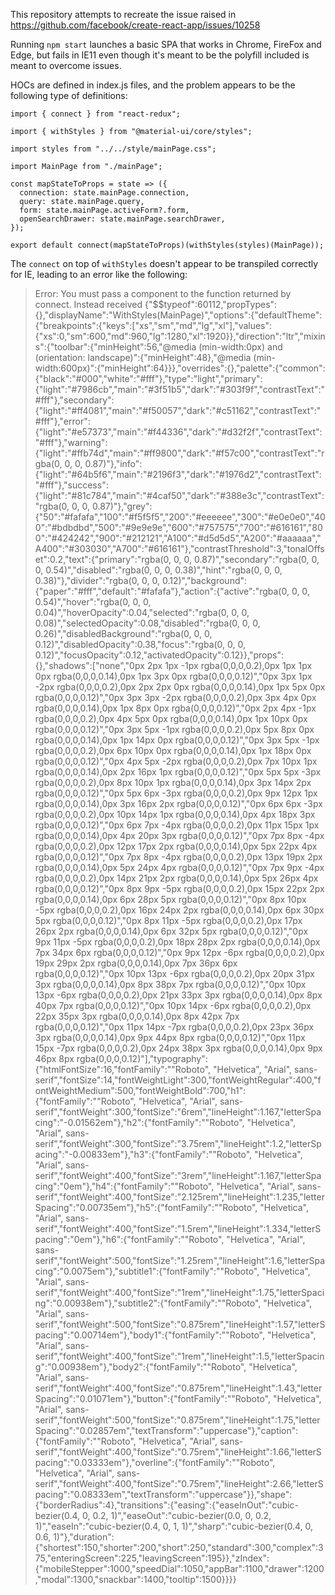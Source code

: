 This repository attempts to recreate the issue raised in https://github.com/facebook/create-react-app/issues/10258

Running `npm start` launches a basic SPA that works in Chrome, FireFox and Edge, but fails in IE11 even though it's meant to be the polyfill included is meant to overcome issues.

HOCs are defined in index.js files, and the problem appears to be the following type of definitions:
```
import { connect } from "react-redux";

import { withStyles } from "@material-ui/core/styles";

import styles from "../../style/mainPage.css";

import MainPage from "./mainPage";

const mapStateToProps = state => ({
  connection: state.mainPage.connection,
  query: state.mainPage.query,
  form: state.mainPage.activeForm?.form,
  openSearchDrawer: state.mainPage.searchDrawer,
});

export default connect(mapStateToProps)(withStyles(styles)(MainPage));

```

The `connect` on top of `withStyles` doesn't appear to be transpiled correctly for IE, leading to an error like the following:
> Error: You must pass a component to the function returned by connect. Instead received {"$$typeof":60112,"propTypes":{},"displayName":"WithStyles(MainPage)","options":{"defaultTheme":{"breakpoints":{"keys":["xs","sm","md","lg","xl"],"values":{"xs":0,"sm":600,"md":960,"lg":1280,"xl":1920}},"direction":"ltr","mixins":{"toolbar":{"minHeight":56,"@media (min-width:0px) and (orientation: landscape)":{"minHeight":48},"@media (min-width:600px)":{"minHeight":64}}},"overrides":{},"palette":{"common":{"black":"#000","white":"#fff"},"type":"light","primary":{"light":"#7986cb","main":"#3f51b5","dark":"#303f9f","contrastText":"#fff"},"secondary":{"light":"#ff4081","main":"#f50057","dark":"#c51162","contrastText":"#fff"},"error":{"light":"#e57373","main":"#f44336","dark":"#d32f2f","contrastText":"#fff"},"warning":{"light":"#ffb74d","main":"#ff9800","dark":"#f57c00","contrastText":"rgba(0, 0, 0, 0.87)"},"info":{"light":"#64b5f6","main":"#2196f3","dark":"#1976d2","contrastText":"#fff"},"success":{"light":"#81c784","main":"#4caf50","dark":"#388e3c","contrastText":"rgba(0, 0, 0, 0.87)"},"grey":{"50":"#fafafa","100":"#f5f5f5","200":"#eeeeee","300":"#e0e0e0","400":"#bdbdbd","500":"#9e9e9e","600":"#757575","700":"#616161","800":"#424242","900":"#212121","A100":"#d5d5d5","A200":"#aaaaaa","A400":"#303030","A700":"#616161"},"contrastThreshold":3,"tonalOffset":0.2,"text":{"primary":"rgba(0, 0, 0, 0.87)","secondary":"rgba(0, 0, 0, 0.54)","disabled":"rgba(0, 0, 0, 0.38)","hint":"rgba(0, 0, 0, 0.38)"},"divider":"rgba(0, 0, 0, 0.12)","background":{"paper":"#fff","default":"#fafafa"},"action":{"active":"rgba(0, 0, 0, 0.54)","hover":"rgba(0, 0, 0, 0.04)","hoverOpacity":0.04,"selected":"rgba(0, 0, 0, 0.08)","selectedOpacity":0.08,"disabled":"rgba(0, 0, 0, 0.26)","disabledBackground":"rgba(0, 0, 0, 0.12)","disabledOpacity":0.38,"focus":"rgba(0, 0, 0, 0.12)","focusOpacity":0.12,"activatedOpacity":0.12}},"props":{},"shadows":["none","0px 2px 1px -1px rgba(0,0,0,0.2),0px 1px 1px 0px rgba(0,0,0,0.14),0px 1px 3px 0px rgba(0,0,0,0.12)","0px 3px 1px -2px rgba(0,0,0,0.2),0px 2px 2px 0px rgba(0,0,0,0.14),0px 1px 5px 0px rgba(0,0,0,0.12)","0px 3px 3px -2px rgba(0,0,0,0.2),0px 3px 4px 0px rgba(0,0,0,0.14),0px 1px 8px 0px rgba(0,0,0,0.12)","0px 2px 4px -1px rgba(0,0,0,0.2),0px 4px 5px 0px rgba(0,0,0,0.14),0px 1px 10px 0px rgba(0,0,0,0.12)","0px 3px 5px -1px rgba(0,0,0,0.2),0px 5px 8px 0px rgba(0,0,0,0.14),0px 1px 14px 0px rgba(0,0,0,0.12)","0px 3px 5px -1px rgba(0,0,0,0.2),0px 6px 10px 0px rgba(0,0,0,0.14),0px 1px 18px 0px rgba(0,0,0,0.12)","0px 4px 5px -2px rgba(0,0,0,0.2),0px 7px 10px 1px rgba(0,0,0,0.14),0px 2px 16px 1px rgba(0,0,0,0.12)","0px 5px 5px -3px rgba(0,0,0,0.2),0px 8px 10px 1px rgba(0,0,0,0.14),0px 3px 14px 2px rgba(0,0,0,0.12)","0px 5px 6px -3px rgba(0,0,0,0.2),0px 9px 12px 1px rgba(0,0,0,0.14),0px 3px 16px 2px rgba(0,0,0,0.12)","0px 6px 6px -3px rgba(0,0,0,0.2),0px 10px 14px 1px rgba(0,0,0,0.14),0px 4px 18px 3px rgba(0,0,0,0.12)","0px 6px 7px -4px rgba(0,0,0,0.2),0px 11px 15px 1px rgba(0,0,0,0.14),0px 4px 20px 3px rgba(0,0,0,0.12)","0px 7px 8px -4px rgba(0,0,0,0.2),0px 12px 17px 2px rgba(0,0,0,0.14),0px 5px 22px 4px rgba(0,0,0,0.12)","0px 7px 8px -4px rgba(0,0,0,0.2),0px 13px 19px 2px rgba(0,0,0,0.14),0px 5px 24px 4px rgba(0,0,0,0.12)","0px 7px 9px -4px rgba(0,0,0,0.2),0px 14px 21px 2px rgba(0,0,0,0.14),0px 5px 26px 4px rgba(0,0,0,0.12)","0px 8px 9px -5px rgba(0,0,0,0.2),0px 15px 22px 2px rgba(0,0,0,0.14),0px 6px 28px 5px rgba(0,0,0,0.12)","0px 8px 10px -5px rgba(0,0,0,0.2),0px 16px 24px 2px rgba(0,0,0,0.14),0px 6px 30px 5px rgba(0,0,0,0.12)","0px 8px 11px -5px rgba(0,0,0,0.2),0px 17px 26px 2px rgba(0,0,0,0.14),0px 6px 32px 5px rgba(0,0,0,0.12)","0px 9px 11px -5px rgba(0,0,0,0.2),0px 18px 28px 2px rgba(0,0,0,0.14),0px 7px 34px 6px rgba(0,0,0,0.12)","0px 9px 12px -6px rgba(0,0,0,0.2),0px 19px 29px 2px rgba(0,0,0,0.14),0px 7px 36px 6px rgba(0,0,0,0.12)","0px 10px 13px -6px rgba(0,0,0,0.2),0px 20px 31px 3px rgba(0,0,0,0.14),0px 8px 38px 7px rgba(0,0,0,0.12)","0px 10px 13px -6px rgba(0,0,0,0.2),0px 21px 33px 3px rgba(0,0,0,0.14),0px 8px 40px 7px rgba(0,0,0,0.12)","0px 10px 14px -6px rgba(0,0,0,0.2),0px 22px 35px 3px rgba(0,0,0,0.14),0px 8px 42px 7px rgba(0,0,0,0.12)","0px 11px 14px -7px rgba(0,0,0,0.2),0px 23px 36px 3px rgba(0,0,0,0.14),0px 9px 44px 8px rgba(0,0,0,0.12)","0px 11px 15px -7px rgba(0,0,0,0.2),0px 24px 38px 3px rgba(0,0,0,0.14),0px 9px 46px 8px rgba(0,0,0,0.12)"],"typography":{"htmlFontSize":16,"fontFamily":"\"Roboto\", \"Helvetica\", \"Arial\", sans-serif","fontSize":14,"fontWeightLight":300,"fontWeightRegular":400,"fontWeightMedium":500,"fontWeightBold":700,"h1":{"fontFamily":"\"Roboto\", \"Helvetica\", \"Arial\", sans-serif","fontWeight":300,"fontSize":"6rem","lineHeight":1.167,"letterSpacing":"-0.01562em"},"h2":{"fontFamily":"\"Roboto\", \"Helvetica\", \"Arial\", sans-serif","fontWeight":300,"fontSize":"3.75rem","lineHeight":1.2,"letterSpacing":"-0.00833em"},"h3":{"fontFamily":"\"Roboto\", \"Helvetica\", \"Arial\", sans-serif","fontWeight":400,"fontSize":"3rem","lineHeight":1.167,"letterSpacing":"0em"},"h4":{"fontFamily":"\"Roboto\", \"Helvetica\", \"Arial\", sans-serif","fontWeight":400,"fontSize":"2.125rem","lineHeight":1.235,"letterSpacing":"0.00735em"},"h5":{"fontFamily":"\"Roboto\", \"Helvetica\", \"Arial\", sans-serif","fontWeight":400,"fontSize":"1.5rem","lineHeight":1.334,"letterSpacing":"0em"},"h6":{"fontFamily":"\"Roboto\", \"Helvetica\", \"Arial\", sans-serif","fontWeight":500,"fontSize":"1.25rem","lineHeight":1.6,"letterSpacing":"0.0075em"},"subtitle1":{"fontFamily":"\"Roboto\", \"Helvetica\", \"Arial\", sans-serif","fontWeight":400,"fontSize":"1rem","lineHeight":1.75,"letterSpacing":"0.00938em"},"subtitle2":{"fontFamily":"\"Roboto\", \"Helvetica\", \"Arial\", sans-serif","fontWeight":500,"fontSize":"0.875rem","lineHeight":1.57,"letterSpacing":"0.00714em"},"body1":{"fontFamily":"\"Roboto\", \"Helvetica\", \"Arial\", sans-serif","fontWeight":400,"fontSize":"1rem","lineHeight":1.5,"letterSpacing":"0.00938em"},"body2":{"fontFamily":"\"Roboto\", \"Helvetica\", \"Arial\", sans-serif","fontWeight":400,"fontSize":"0.875rem","lineHeight":1.43,"letterSpacing":"0.01071em"},"button":{"fontFamily":"\"Roboto\", \"Helvetica\", \"Arial\", sans-serif","fontWeight":500,"fontSize":"0.875rem","lineHeight":1.75,"letterSpacing":"0.02857em","textTransform":"uppercase"},"caption":{"fontFamily":"\"Roboto\", \"Helvetica\", \"Arial\", sans-serif","fontWeight":400,"fontSize":"0.75rem","lineHeight":1.66,"letterSpacing":"0.03333em"},"overline":{"fontFamily":"\"Roboto\", \"Helvetica\", \"Arial\", sans-serif","fontWeight":400,"fontSize":"0.75rem","lineHeight":2.66,"letterSpacing":"0.08333em","textTransform":"uppercase"}},"shape":{"borderRadius":4},"transitions":{"easing":{"easeInOut":"cubic-bezier(0.4, 0, 0.2, 1)","easeOut":"cubic-bezier(0.0, 0, 0.2, 1)","easeIn":"cubic-bezier(0.4, 0, 1, 1)","sharp":"cubic-bezier(0.4, 0, 0.6, 1)"},"duration":{"shortest":150,"shorter":200,"short":250,"standard":300,"complex":375,"enteringScreen":225,"leavingScreen":195}},"zIndex":{"mobileStepper":1000,"speedDial":1050,"appBar":1100,"drawer":1200,"modal":1300,"snackbar":1400,"tooltip":1500}}}}

